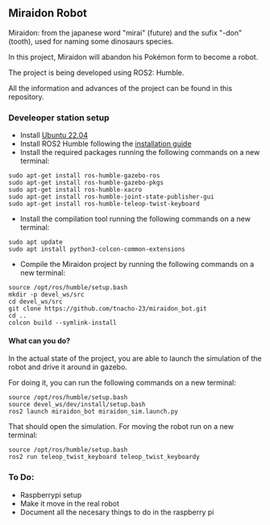 ## Miraidon Robot

Miraidon: from the japanese word "mirai" (future) and the sufix "-don" (tooth), used for naming some dinosaurs species. 

In this project, Miraidon will abandon his Pokémon form to become a robot. 

The project is being developed using ROS2: Humble.

All the information and advances of the project can be found in this repository.

### Develeoper station setup
- Install [Ubuntu 22.04](ubunu.com/download/desktop)
- Install ROS2 Humble following the [installation guide](https://docs.ros.org/en/humble/Installation.html)
- Install the required packages running the following commands on a new terminal:
```
sudo apt-get install ros-humble-gazebo-ros
sudo apt-get install ros-humble-gazebo-pkgs
sudo apt-get install ros-humble-xacro
sudo apt-get install ros-humble-joint-state-publisher-gui
sudo apt-get install ros-humble-teleop-twist-keyboard
```
- Install the compilation tool running the following commands on a new terminal:

```
sudo apt update
sudo apt install python3-colcon-common-extensions
```

- Compile the Miraidon project by running the following commands on a new terminal:
```
source /opt/ros/humble/setup.bash
mkdir -p devel_ws/src
cd devel_ws/src
git clone https://github.com/tnacho-23/miraidon_bot.git
cd ..
colcon build --symlink-install
```


#### What can you do?
In the actual state of the project, you are able to launch the simulation of the robot and drive it around in gazebo.


For doing it, you can run the following commands on a new terminal:

```
source /opt/ros/humble/setup.bash
source devel_ws/dev/install/setup.bash
ros2 launch miraidon_bot miraidon_sim.launch.py
```

That should open the simulation. For moving the robot run on a new terminal:

```
source /opt/ros/humble/setup.bash
ros2 run teleop_twist_keyboard teleop_twist_keyboardy 
```
### To Do:
- Raspberrypi setup
- Make it move in the real robot 
- Document all the necesary things to do in the raspberry pi
